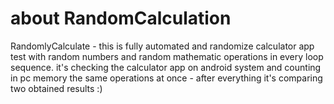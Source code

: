 # about RandomCalculation

RandomlyCalculate - this is fully automated and randomize calculator app test with random numbers and random mathematic operations in every loop sequence.
it's checking the calculator app on android system and counting in pc memory the same operations at once - after everything it's comparing two obtained results :)
